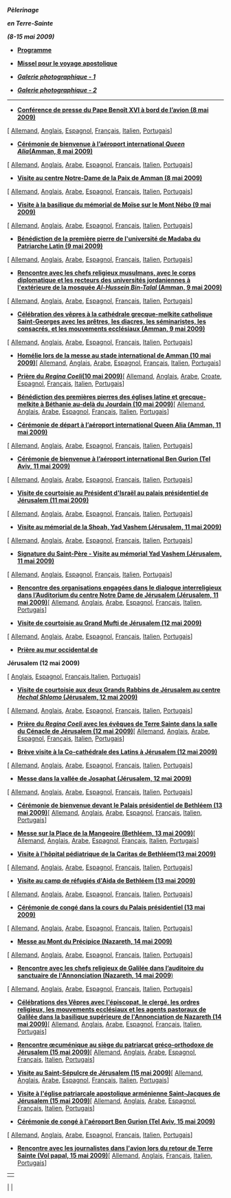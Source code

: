 ***Pèlerinage***

***en Terre-Sainte***

***(8-15 mai 2009)***

- **[Programme](/content/benedict-xvi/fr/travels/2009/documents/trav_ben-xvi_holy-land-program_20090508.html)**


- **[Missel pour le voyage apostolique](http://www.vatican.va/news_services/liturgy/libretti/2009/MessaleTerraSanta.pdf)**


- ***[Galerie photographique - 1](http://www.vatican.va/news_services/liturgy/photogallery/2009/20090512-1/index.html)***

- ***[Galerie photographique - 2](http://www.vatican.va/news_services/liturgy/photogallery/2009/20090512-2/index.html)***


* * *

- **[Conférence de presse du Pape Benoît XVI à bord de l’avion (8 mai 2009)](/content/benedict-xvi/fr/speeches/2009/may/documents/hf_ben-xvi_spe_20090508_terra-santa-interview.html)**

[ [Allemand](/content/benedict-xvi/de/speeches/2009/may/documents/hf_ben-xvi_spe_20090508_terra-santa-interview.html), [Anglais](/content/benedict-xvi/en/speeches/2009/may/documents/hf_ben-xvi_spe_20090508_terra-santa-interview.html), [Espagnol](/content/benedict-xvi/es/speeches/2009/may/documents/hf_ben-xvi_spe_20090508_terra-santa-interview.html), [Français](/content/benedict-xvi/fr/speeches/2009/may/documents/hf_ben-xvi_spe_20090508_terra-santa-interview.html), [Italien](/content/benedict-xvi/it/speeches/2009/may/documents/hf_ben-xvi_spe_20090508_terra-santa-interview.html), [Portugais](/content/benedict-xvi/pt/speeches/2009/may/documents/hf_ben-xvi_spe_20090508_terra-santa-interview.html)]


- **[Cérémonie de bienvenue à l’aéroport international *Queen Alia*(Amman, 8 mai 2009)](/content/benedict-xvi/fr/speeches/2009/may/documents/hf_ben-xvi_spe_20090508_welcome-amman.html)**

[ [Allemand](/content/benedict-xvi/de/speeches/2009/may/documents/hf_ben-xvi_spe_20090508_welcome-amman.html), [Anglais](/content/benedict-xvi/en/speeches/2009/may/documents/hf_ben-xvi_spe_20090508_welcome-amman.html), [Arabe](/content/dam/benedict-xvi/pdfspeeches/2009/may/documents/hf_ben-xvi_spe_20090508_welcome-amman_ar.pdf), [Espagnol](/content/benedict-xvi/es/speeches/2009/may/documents/hf_ben-xvi_spe_20090508_welcome-amman.html), [Français](/content/benedict-xvi/fr/speeches/2009/may/documents/hf_ben-xvi_spe_20090508_welcome-amman.html), [Italien](/content/benedict-xvi/it/speeches/2009/may/documents/hf_ben-xvi_spe_20090508_welcome-amman.html), [Portugais](/content/benedict-xvi/pt/speeches/2009/may/documents/hf_ben-xvi_spe_20090508_welcome-amman.html)]


- **[Visite au centre Notre-Dame de la Paix de Amman (8 mai 2009)](/content/benedict-xvi/fr/speeches/2009/may/documents/hf_ben-xvi_spe_20090508_regina-pacis.html)**

[ [Allemand](/content/benedict-xvi/de/speeches/2009/may/documents/hf_ben-xvi_spe_20090508_regina-pacis.html), [Anglais](/content/benedict-xvi/en/speeches/2009/may/documents/hf_ben-xvi_spe_20090508_regina-pacis.html), [Arabe](/content/dam/benedict-xvi/pdfspeeches/2009/may/documents/hf_ben-xvi_spe_20090508_regina-pacis_ar.pdf), [Espagnol](/content/benedict-xvi/es/speeches/2009/may/documents/hf_ben-xvi_spe_20090508_regina-pacis.html), [Français](/content/benedict-xvi/fr/speeches/2009/may/documents/hf_ben-xvi_spe_20090508_regina-pacis.html), [Italien](/content/benedict-xvi/it/speeches/2009/may/documents/hf_ben-xvi_spe_20090508_regina-pacis.html), [Portugais](/content/benedict-xvi/pt/speeches/2009/may/documents/hf_ben-xvi_spe_20090508_regina-pacis.html)]


- **[Visite à la basilique du mémorial de Moïse sur le Mont Nébo (9 mai 2009)](/content/benedict-xvi/fr/speeches/2009/may/documents/hf_ben-xvi_spe_20090509_memoriale-mose.html)**

[ [Allemand](/content/benedict-xvi/de/speeches/2009/may/documents/hf_ben-xvi_spe_20090509_memoriale-mose.html), [Anglais](/content/benedict-xvi/en/speeches/2009/may/documents/hf_ben-xvi_spe_20090509_memoriale-mose.html), [Arabe](/content/dam/benedict-xvi/pdfspeeches/2009/may/documents/hf_ben-xvi_spe_20090509_memoriale-mose_ar.pdf), [Espagnol](/content/benedict-xvi/es/speeches/2009/may/documents/hf_ben-xvi_spe_20090509_memoriale-mose.html), [Français](/content/benedict-xvi/fr/speeches/2009/may/documents/hf_ben-xvi_spe_20090509_memoriale-mose.html), [Italien](/content/benedict-xvi/it/speeches/2009/may/documents/hf_ben-xvi_spe_20090509_memoriale-mose.html), [Portugais](/content/benedict-xvi/pt/speeches/2009/may/documents/hf_ben-xvi_spe_20090509_memoriale-mose.html)]


- **[Bénédiction de la première pierre de l'université de Madaba du Patriarche Latin (9 mai 2009)](/content/benedict-xvi/fr/speeches/2009/may/documents/hf_ben-xvi_spe_20090509_pietra-madaba.html)**

[ [Allemand](/content/benedict-xvi/de/speeches/2009/may/documents/hf_ben-xvi_spe_20090509_pietra-madaba.html), [Anglais](/content/benedict-xvi/en/speeches/2009/may/documents/hf_ben-xvi_spe_20090509_pietra-madaba.html), [Arabe](/content/dam/benedict-xvi/pdfspeeches/2009/may/documents/hf_ben-xvi_spe_20090509_pietra-madaba_ar.pdf), [Espagnol](/content/benedict-xvi/es/speeches/2009/may/documents/hf_ben-xvi_spe_20090509_pietra-madaba.html), [Français](/content/benedict-xvi/fr/speeches/2009/may/documents/hf_ben-xvi_spe_20090509_pietra-madaba.html), [Italien](/content/benedict-xvi/it/speeches/2009/may/documents/hf_ben-xvi_spe_20090509_pietra-madaba.html), [Portugais](/content/benedict-xvi/pt/speeches/2009/may/documents/hf_ben-xvi_spe_20090509_pietra-madaba.html)]


- **[Rencontre avec les chefs religieux musulmans, avec le corps diplomatique et les recteurs des universités jordaniennes à l'extérieure de la mosquée *Al-Hussein Bin-Talal* (Amman, 9 mai 2009)](/content/benedict-xvi/fr/speeches/2009/may/documents/hf_ben-xvi_spe_20090509_capi-musulmani.html)**

[ [Allemand](/content/benedict-xvi/de/speeches/2009/may/documents/hf_ben-xvi_spe_20090509_capi-musulmani.html), [Anglais](/content/benedict-xvi/en/speeches/2009/may/documents/hf_ben-xvi_spe_20090509_capi-musulmani.html), [Arabe](/content/dam/benedict-xvi/pdfspeeches/2009/may/documents/hf_ben-xvi_spe_20090509_capi-musulmani_ar.pdf), [Espagnol](/content/benedict-xvi/es/speeches/2009/may/documents/hf_ben-xvi_spe_20090509_capi-musulmani.html), [Français](/content/benedict-xvi/fr/speeches/2009/may/documents/hf_ben-xvi_spe_20090509_capi-musulmani.html), [Italien](/content/benedict-xvi/it/speeches/2009/may/documents/hf_ben-xvi_spe_20090509_capi-musulmani.html), [Portugais](/content/benedict-xvi/pt/speeches/2009/may/documents/hf_ben-xvi_spe_20090509_capi-musulmani.html)]


- **[Célébration des vêpres à la cathédrale grecque-melkite catholique Saint-Georges avec les prêtres, les diacres, les séminaristes, les consacrés, et les mouvements ecclésiaux (Amman, 9 mai 2009)](/content/benedict-xvi/fr/homilies/2009/documents/hf_ben-xvi_hom_20090509_vespri-amman.html)**

[ [Allemand](/content/benedict-xvi/de/homilies/2009/documents/hf_ben-xvi_hom_20090509_vespri-amman.html), [Anglais](/content/benedict-xvi/en/homilies/2009/documents/hf_ben-xvi_hom_20090509_vespri-amman.html), [Arabe](/content/dam/benedict-xvi/pdfhomilies/2009/documents/hf_ben-xvi_hom_20090509_vespri-amman_ar.pdf), [Espagnol](/content/benedict-xvi/es/homilies/2009/documents/hf_ben-xvi_hom_20090509_vespri-amman.html), [Français](/content/benedict-xvi/fr/homilies/2009/documents/hf_ben-xvi_hom_20090509_vespri-amman.html), [Italien](/content/benedict-xvi/it/homilies/2009/documents/hf_ben-xvi_hom_20090509_vespri-amman.html), [Portugais](/content/benedict-xvi/pt/homilies/2009/documents/hf_ben-xvi_hom_20090509_vespri-amman.html)]


- **[Homélie lors de la messe au stade international de Amman (10 mai 2009)](/content/benedict-xvi/fr/homilies/2009/documents/hf_ben-xvi_hom_20090510_intern-stadium.html)**[ [Allemand](/content/benedict-xvi/de/homilies/2009/documents/hf_ben-xvi_hom_20090510_intern-stadium.html), [Anglais](/content/benedict-xvi/en/homilies/2009/documents/hf_ben-xvi_hom_20090510_intern-stadium.html), [Arabe](/content/dam/benedict-xvi/pdfhomilies/2009/documents/hf_ben-xvi_hom_20090510_intern-stadium_ar.pdf), [Espagnol](/content/benedict-xvi/es/homilies/2009/documents/hf_ben-xvi_hom_20090510_intern-stadium.html), [Français](/content/benedict-xvi/fr/homilies/2009/documents/hf_ben-xvi_hom_20090510_intern-stadium.html), [Italien](/content/benedict-xvi/it/homilies/2009/documents/hf_ben-xvi_hom_20090510_intern-stadium.html), [Portugais](/content/benedict-xvi/pt/homilies/2009/documents/hf_ben-xvi_hom_20090510_intern-stadium.html)]


- **[Prière du *Regina Coeli*(10 mai 2009)](/content/benedict-xvi/fr/angelus/2009/documents/hf_ben-xvi_reg_20090510_amman.html)**[ [Allemand](/content/benedict-xvi/de/angelus/2009/documents/hf_ben-xvi_reg_20090510_amman.html), [Anglais](/content/benedict-xvi/en/angelus/2009/documents/hf_ben-xvi_reg_20090510_amman.html), [Arabe](/content/dam/benedict-xvi/pdfangelus/2009/documents/hf_ben-xvi_reg_20090510_amman_ar.pdf), [Croate](/content/benedict-xvi/hr/angelus/2009/documents/hf_ben-xvi_reg_20090510_amman.html), [Espagnol](/content/benedict-xvi/es/angelus/2009/documents/hf_ben-xvi_reg_20090510_amman.html), [Français](/content/benedict-xvi/fr/angelus/2009/documents/hf_ben-xvi_reg_20090510_amman.html), [Italien](/content/benedict-xvi/it/angelus/2009/documents/hf_ben-xvi_reg_20090510_amman.html), [Portugais](/content/benedict-xvi/pt/angelus/2009/documents/hf_ben-xvi_reg_20090510_amman.html)]


- **[Bénédiction des premières pierres des églises latine et grecque-melkite à Béthanie au-delà du Jourdain (10 mai 2009)](/content/benedict-xvi/fr/speeches/2009/may/documents/hf_ben-xvi_spe_20090510_bethany.html)**[ [Allemand](/content/benedict-xvi/de/speeches/2009/may/documents/hf_ben-xvi_spe_20090510_bethany.html), [Anglais](/content/benedict-xvi/en/speeches/2009/may/documents/hf_ben-xvi_spe_20090510_bethany.html), [Arabe](/content/dam/benedict-xvi/pdfspeeches/2009/may/documents/hf_ben-xvi_spe_20090510_bethany_ar.pdf), [Espagnol](/content/benedict-xvi/es/speeches/2009/may/documents/hf_ben-xvi_spe_20090510_bethany.html), [Français](/content/benedict-xvi/fr/speeches/2009/may/documents/hf_ben-xvi_spe_20090510_bethany.html), [Italien](/content/benedict-xvi/it/speeches/2009/may/documents/hf_ben-xvi_spe_20090510_bethany.html), [Portugais](/content/benedict-xvi/pt/speeches/2009/may/documents/hf_ben-xvi_spe_20090510_bethany.html)]


- **[Cérémonie de départ à l’aéroport international Queen Alia (Amman, 11 mai 2009)](/content/benedict-xvi/fr/speeches/2009/may/documents/hf_ben-xvi_spe_20090511_farewell-amman.html)**

[ [Allemand](/content/benedict-xvi/de/speeches/2009/may/documents/hf_ben-xvi_spe_20090511_farewell-amman.html), [Anglais](/content/benedict-xvi/en/speeches/2009/may/documents/hf_ben-xvi_spe_20090511_farewell-amman.html), [Arabe](/content/dam/benedict-xvi/pdfspeeches/2009/may/documents/hf_ben-xvi_spe_20090511_farewell-amman_ar.pdf), [Espagnol](/content/benedict-xvi/es/speeches/2009/may/documents/hf_ben-xvi_spe_20090511_farewell-amman.html), [Français](/content/benedict-xvi/fr/speeches/2009/may/documents/hf_ben-xvi_spe_20090511_farewell-amman.html), [Italien](/content/benedict-xvi/it/speeches/2009/may/documents/hf_ben-xvi_spe_20090511_farewell-amman.html), [Portugais](/content/benedict-xvi/pt/speeches/2009/may/documents/hf_ben-xvi_spe_20090511_farewell-amman.html)]


- **[Cérémonie de bienvenue à l’aéroport international Ben Gurion (Tel Aviv, 11 mai 2009)](/content/benedict-xvi/fr/speeches/2009/may/documents/hf_ben-xvi_spe_20090511_welcome-tel-aviv.html)**

[ [Allemand](/content/benedict-xvi/de/speeches/2009/may/documents/hf_ben-xvi_spe_20090511_welcome-tel-aviv.html), [Anglais](/content/benedict-xvi/en/speeches/2009/may/documents/hf_ben-xvi_spe_20090511_welcome-tel-aviv.html), [Arabe](/content/dam/benedict-xvi/pdfspeeches/2009/may/documents/hf_ben-xvi_spe_20090511_welcome-tel-aviv_ar.pdf), [Espagnol](/content/benedict-xvi/es/speeches/2009/may/documents/hf_ben-xvi_spe_20090511_welcome-tel-aviv.html), [Français](/content/benedict-xvi/fr/speeches/2009/may/documents/hf_ben-xvi_spe_20090511_welcome-tel-aviv.html), [Italien](/content/benedict-xvi/it/speeches/2009/may/documents/hf_ben-xvi_spe_20090511_welcome-tel-aviv.html), [Portugais](/content/benedict-xvi/pt/speeches/2009/may/documents/hf_ben-xvi_spe_20090511_welcome-tel-aviv.html)]


- **[Visite de courtoisie au Président d'Israël au palais présidentiel de Jérusalem (11 mai 2009)](/content/benedict-xvi/fr/speeches/2009/may/documents/hf_ben-xvi_spe_20090511_presidente-israele.html)**

[ [Allemand](/content/benedict-xvi/de/speeches/2009/may/documents/hf_ben-xvi_spe_20090511_presidente-israele.html), [Anglais](/content/benedict-xvi/en/speeches/2009/may/documents/hf_ben-xvi_spe_20090511_presidente-israele.html), [Arabe](/content/dam/benedict-xvi/pdfspeeches/2009/may/documents/hf_ben-xvi_spe_20090511_presidente-israele_ar.pdf), [Espagnol](/content/benedict-xvi/es/speeches/2009/may/documents/hf_ben-xvi_spe_20090511_presidente-israele.html), [Français](/content/benedict-xvi/fr/speeches/2009/may/documents/hf_ben-xvi_spe_20090511_presidente-israele.html), [Italien](/content/benedict-xvi/it/speeches/2009/may/documents/hf_ben-xvi_spe_20090511_presidente-israele.html), [Portugais](/content/benedict-xvi/pt/speeches/2009/may/documents/hf_ben-xvi_spe_20090511_presidente-israele.html)]


- **[Visite au mémorial de la Shoah, Yad Vashem (Jérusalem, 11 mai 2009)](/content/benedict-xvi/fr/speeches/2009/may/documents/hf_ben-xvi_spe_20090511_yad-vashem.html)**

[ [Allemand](/content/benedict-xvi/de/speeches/2009/may/documents/hf_ben-xvi_spe_20090511_yad-vashem.html), [Anglais](/content/benedict-xvi/en/speeches/2009/may/documents/hf_ben-xvi_spe_20090511_yad-vashem.html), [Arabe](/content/dam/benedict-xvi/pdfspeeches/2009/may/documents/hf_ben-xvi_spe_20090511_yad-vashem_ar.pdf), [Espagnol](/content/benedict-xvi/es/speeches/2009/may/documents/hf_ben-xvi_spe_20090511_yad-vashem.html), [Français](/content/benedict-xvi/fr/speeches/2009/may/documents/hf_ben-xvi_spe_20090511_yad-vashem.html), [Italien](/content/benedict-xvi/it/speeches/2009/may/documents/hf_ben-xvi_spe_20090511_yad-vashem.html), [Portugais](/content/benedict-xvi/pt/speeches/2009/may/documents/hf_ben-xvi_spe_20090511_yad-vashem.html)]


- **[Signature du Saint-Père - Visite au mémorial Yad Vashem (Jérusalem, 11 mai 2009)](/content/benedict-xvi/fr/speeches/2009/may/documents/hf_ben-xvi_spe_20090511_firma-yad-vashem.html)**

[ [Allemand](/content/benedict-xvi/de/speeches/2009/may/documents/hf_ben-xvi_spe_20090511_firma-yad-vashem.html), [Anglais](/content/benedict-xvi/en/speeches/2009/may/documents/hf_ben-xvi_spe_20090511_firma-yad-vashem.html), [Espagnol](/content/benedict-xvi/es/speeches/2009/may/documents/hf_ben-xvi_spe_20090511_firma-yad-vashem.html), [Français](/content/benedict-xvi/fr/speeches/2009/may/documents/hf_ben-xvi_spe_20090511_firma-yad-vashem.html), [Italien](/content/benedict-xvi/it/speeches/2009/may/documents/hf_ben-xvi_spe_20090511_firma-yad-vashem.html), [Portugais](/content/benedict-xvi/pt/speeches/2009/may/documents/hf_ben-xvi_spe_20090511_firma-yad-vashem.html)]


- **[Rencontre des organisations engagées dans le dialogue interreligieux dans l’Auditorium du centre Notre Dame de Jérusalem (Jérusalem, 11 mai 2009)](/content/benedict-xvi/fr/speeches/2009/may/documents/hf_ben-xvi_spe_20090511_dialogo-interreligioso.html)**[ [Allemand](/content/benedict-xvi/de/speeches/2009/may/documents/hf_ben-xvi_spe_20090511_dialogo-interreligioso.html), [Anglais](/content/benedict-xvi/en/speeches/2009/may/documents/hf_ben-xvi_spe_20090511_dialogo-interreligioso.html), [Arabe](/content/dam/benedict-xvi/pdfspeeches/2009/may/documents/hf_ben-xvi_spe_20090511_dialogo-interreligioso_ar.pdf), [Espagnol](/content/benedict-xvi/es/speeches/2009/may/documents/hf_ben-xvi_spe_20090511_dialogo-interreligioso.html), [Français](/content/benedict-xvi/fr/speeches/2009/may/documents/hf_ben-xvi_spe_20090511_dialogo-interreligioso.html), [Italien](/content/benedict-xvi/it/speeches/2009/may/documents/hf_ben-xvi_spe_20090511_dialogo-interreligioso.html), [Portugais](/content/benedict-xvi/pt/speeches/2009/may/documents/hf_ben-xvi_spe_20090511_dialogo-interreligioso.html)]


- **[Visite de courtoisie au Grand Mufti de Jérusalem (12 mai 2009)](/content/benedict-xvi/fr/speeches/2009/may/documents/hf_ben-xvi_spe_20090512_gran-mufti.html)**

[ [Allemand](/content/benedict-xvi/de/speeches/2009/may/documents/hf_ben-xvi_spe_20090512_gran-mufti.html), [Anglais](/content/benedict-xvi/en/speeches/2009/may/documents/hf_ben-xvi_spe_20090512_gran-mufti.html), [Arabe](/content/dam/benedict-xvi/pdfspeeches/2009/may/documents/hf_ben-xvi_spe_20090512_gran-mufti_ar.pdf), [Espagnol](/content/benedict-xvi/es/speeches/2009/may/documents/hf_ben-xvi_spe_20090512_gran-mufti.html), [Français](/content/benedict-xvi/fr/speeches/2009/may/documents/hf_ben-xvi_spe_20090512_gran-mufti.html), [Italien](/content/benedict-xvi/it/speeches/2009/may/documents/hf_ben-xvi_spe_20090512_gran-mufti.html), [Portugais](/content/benedict-xvi/pt/speeches/2009/may/documents/hf_ben-xvi_spe_20090512_gran-mufti.html)]


- [**Prière au mur occidental de**](/content/benedict-xvi/fr/speeches/2009/may/documents/hf_ben-xvi_spe_20090512_prayer-wall.html)


**Jérusalem (12 mai 2009)**

[ [Anglais](/content/benedict-xvi/en/speeches/2009/may/documents/hf_ben-xvi_spe_20090512_prayer-wall.html), [Espagnol](/content/benedict-xvi/es/speeches/2009/may/documents/hf_ben-xvi_spe_20090512_prayer-wall.html), [Français](/content/benedict-xvi/fr/speeches/2009/may/documents/hf_ben-xvi_spe_20090512_prayer-wall.html),[Italien](/content/benedict-xvi/it/speeches/2009/may/documents/hf_ben-xvi_spe_20090512_prayer-wall.html), [Portugais](/content/benedict-xvi/pt/speeches/2009/may/documents/hf_ben-xvi_spe_20090512_prayer-wall.html)]

- **[Visite de courtoisie aux deux Grands Rabbins de Jérusalem au centre *Hechal Shlomo* (Jérusalem, 12 mai 2009)](/content/benedict-xvi/fr/speeches/2009/may/documents/hf_ben-xvi_spe_20090512_rabbini.html)**

[ [Allemand](/content/benedict-xvi/de/speeches/2009/may/documents/hf_ben-xvi_spe_20090512_rabbini.html), [Anglais](/content/benedict-xvi/en/speeches/2009/may/documents/hf_ben-xvi_spe_20090512_rabbini.html), [Arabe](/content/dam/benedict-xvi/pdfspeeches/2009/may/documents/hf_ben-xvi_spe_20090512_rabbini_ar.pdf), [Espagnol](/content/benedict-xvi/es/speeches/2009/may/documents/hf_ben-xvi_spe_20090512_rabbini.html), [Français](/content/benedict-xvi/fr/speeches/2009/may/documents/hf_ben-xvi_spe_20090512_rabbini.html), [Italien](/content/benedict-xvi/it/speeches/2009/may/documents/hf_ben-xvi_spe_20090512_rabbini.html), [Portugais](/content/benedict-xvi/pt/speeches/2009/may/documents/hf_ben-xvi_spe_20090512_rabbini.html)]


- **[Prière du *Regina Coeli* avec les évêques de Terre Sainte dans la salle du Cénacle de Jérusalem (12 mai 2009)](/content/benedict-xvi/fr/angelus/2009/documents/hf_ben-xvi_reg_20090512_gerusalemme.html)**[ [Allemand](/content/benedict-xvi/de/angelus/2009/documents/hf_ben-xvi_reg_20090512_gerusalemme.html), [Anglais](/content/benedict-xvi/en/angelus/2009/documents/hf_ben-xvi_reg_20090512_gerusalemme.html), [Arabe](/content/dam/benedict-xvi/pdfangelus/2009/documents/hf_ben-xvi_reg_20090512_gerusalemme_ar.pdf), [Espagnol](/content/benedict-xvi/es/angelus/2009/documents/hf_ben-xvi_reg_20090512_gerusalemme.html), [Français](/content/benedict-xvi/fr/angelus/2009/documents/hf_ben-xvi_reg_20090512_gerusalemme.html), [Italien](/content/benedict-xvi/it/angelus/2009/documents/hf_ben-xvi_reg_20090512_gerusalemme.html), [Portugais](/content/benedict-xvi/pt/angelus/2009/documents/hf_ben-xvi_reg_20090512_gerusalemme.html)]


- **[Brève visite à la Co-cathédrale des Latins à Jérusalem (12 mai 2009)](/content/benedict-xvi/fr/speeches/2009/may/documents/hf_ben-xvi_spe_20090512_concatt-latini.html)**

[ [Allemand](/content/benedict-xvi/de/speeches/2009/may/documents/hf_ben-xvi_spe_20090512_concatt-latini.html), [Anglais](/content/benedict-xvi/en/speeches/2009/may/documents/hf_ben-xvi_spe_20090512_concatt-latini.html), [Arabe](/content/dam/benedict-xvi/pdfspeeches/2009/may/documents/hf_ben-xvi_spe_20090512_concatt-latini_ar.pdf), [Espagnol](/content/benedict-xvi/es/speeches/2009/may/documents/hf_ben-xvi_spe_20090512_concatt-latini.html), [Français](/content/benedict-xvi/fr/speeches/2009/may/documents/hf_ben-xvi_spe_20090512_concatt-latini.html), [Italien](/content/benedict-xvi/it/speeches/2009/may/documents/hf_ben-xvi_spe_20090512_concatt-latini.html), [Portugais](/content/benedict-xvi/pt/speeches/2009/may/documents/hf_ben-xvi_spe_20090512_concatt-latini.html)]


- **[Messe dans la vallée de Josaphat (Jérusalem, 12 mai 2009)](/content/benedict-xvi/fr/homilies/2009/documents/hf_ben-xvi_hom_20090512_josafat-valley.html)**

[ [Allemand](/content/benedict-xvi/de/homilies/2009/documents/hf_ben-xvi_hom_20090512_josafat-valley.html), [Anglais](/content/benedict-xvi/en/homilies/2009/documents/hf_ben-xvi_hom_20090512_josafat-valley.html), [Arabe](/content/dam/benedict-xvi/pdfhomilies/2009/documents/hf_ben-xvi_hom_20090512_josafat-valley_ar.pdf), [Espagnol](/content/benedict-xvi/es/homilies/2009/documents/hf_ben-xvi_hom_20090512_josafat-valley.html), [Français](/content/benedict-xvi/fr/homilies/2009/documents/hf_ben-xvi_hom_20090512_josafat-valley.html), [Italien](/content/benedict-xvi/it/homilies/2009/documents/hf_ben-xvi_hom_20090512_josafat-valley.html), [Portugais](/content/benedict-xvi/pt/homilies/2009/documents/hf_ben-xvi_hom_20090512_josafat-valley.html)]


- **[Cérémonie de bienvenue devant le Palais présidentiel de Bethléem (13 mai 2009)](/content/benedict-xvi/fr/speeches/2009/may/documents/hf_ben-xvi_spe_20090513_welcome-betlemme.html)**[ [Allemand](/content/benedict-xvi/de/speeches/2009/may/documents/hf_ben-xvi_spe_20090513_welcome-betlemme.html), [Anglais](/content/benedict-xvi/en/speeches/2009/may/documents/hf_ben-xvi_spe_20090513_welcome-betlemme.html), [Arabe](/content/dam/benedict-xvi/pdfspeeches/2009/may/documents/hf_ben-xvi_spe_20090513_welcome-betlemme_ar.pdf), [Espagnol](/content/benedict-xvi/es/speeches/2009/may/documents/hf_ben-xvi_spe_20090513_welcome-betlemme.html), [Français](/content/benedict-xvi/fr/speeches/2009/may/documents/hf_ben-xvi_spe_20090513_welcome-betlemme.html), [Italien](/content/benedict-xvi/it/speeches/2009/may/documents/hf_ben-xvi_spe_20090513_welcome-betlemme.html), [Portugais](/content/benedict-xvi/pt/speeches/2009/may/documents/hf_ben-xvi_spe_20090513_welcome-betlemme.html)]


- **[Messe sur la Place de la Mangeoire (Bethléem, 13 mai 2009)](/content/benedict-xvi/fr/homilies/2009/documents/hf_ben-xvi_hom_20090513_mangiatoia.html)**[ [Allemand](/content/benedict-xvi/de/homilies/2009/documents/hf_ben-xvi_hom_20090513_mangiatoia.html), [Anglais](/content/benedict-xvi/en/homilies/2009/documents/hf_ben-xvi_hom_20090513_mangiatoia.html), [Arabe](/content/dam/benedict-xvi/pdfhomilies/2009/documents/hf_ben-xvi_hom_20090513_mangiatoia_ar.pdf), [Espagnol](/content/benedict-xvi/es/homilies/2009/documents/hf_ben-xvi_hom_20090513_mangiatoia.html), [Français](/content/benedict-xvi/fr/homilies/2009/documents/hf_ben-xvi_hom_20090513_mangiatoia.html), [Italien](/content/benedict-xvi/it/homilies/2009/documents/hf_ben-xvi_hom_20090513_mangiatoia.html), [Portugais](/content/benedict-xvi/pt/homilies/2009/documents/hf_ben-xvi_hom_20090513_mangiatoia.html)]


- **[Visite à l'hôpital pédiatrique de la Caritas de Bethléem(13 mai 2009)](/content/benedict-xvi/fr/speeches/2009/may/documents/hf_ben-xvi_spe_20090513_baby-hospital.html)**

[ [Allemand](/content/benedict-xvi/de/speeches/2009/may/documents/hf_ben-xvi_spe_20090513_baby-hospital.html), [Anglais](/content/benedict-xvi/en/speeches/2009/may/documents/hf_ben-xvi_spe_20090513_baby-hospital.html), [Arabe](http://www.vatican.va/holy_father/benedict_xvi/speeches/2009/may/documents/hf_ben-xvi_spe_20090513_baby-hospital_ar.pdf), [Espagnol](/content/benedict-xvi/es/speeches/2009/may/documents/hf_ben-xvi_spe_20090513_baby-hospital.html), [Français](/content/benedict-xvi/fr/speeches/2009/may/documents/hf_ben-xvi_spe_20090513_baby-hospital.html), [Italien](/content/benedict-xvi/it/speeches/2009/may/documents/hf_ben-xvi_spe_20090513_baby-hospital.html), [Portugais](/content/benedict-xvi/pt/speeches/2009/may/documents/hf_ben-xvi_spe_20090513_baby-hospital.html)]


- **[Visite au camp de réfugiés d'Aida de Bethléem (13 mai 2009)](/content/benedict-xvi/fr/speeches/2009/may/documents/hf_ben-xvi_spe_20090513_aida-refugee-camp.html)**

[ [Allemand](/content/benedict-xvi/de/speeches/2009/may/documents/hf_ben-xvi_spe_20090513_aida-refugee-camp.html), [Anglais](/content/benedict-xvi/en/speeches/2009/may/documents/hf_ben-xvi_spe_20090513_aida-refugee-camp.html), [Arabe](http://www.vatican.va/holy_father/benedict_xvi/speeches/2009/may/documents/hf_ben-xvi_spe_20090513_aida-refugee-camp_ar.pdf), [Espagnol](/content/benedict-xvi/es/speeches/2009/may/documents/hf_ben-xvi_spe_20090513_aida-refugee-camp.html), [Français](/content/benedict-xvi/fr/speeches/2009/may/documents/hf_ben-xvi_spe_20090513_aida-refugee-camp.html), [Italien](/content/benedict-xvi/it/speeches/2009/may/documents/hf_ben-xvi_spe_20090513_aida-refugee-camp.html), [Portugais](/content/benedict-xvi/pt/speeches/2009/may/documents/hf_ben-xvi_spe_20090513_aida-refugee-camp.html)]


- **[Cérémonie de congé dans la cours du Palais présidentiel (13 mai 2009)](/content/benedict-xvi/fr/speeches/2009/may/documents/hf_ben-xvi_spe_20090513_farewell-betlemme.html)**

[ [Allemand](/content/benedict-xvi/de/speeches/2009/may/documents/hf_ben-xvi_spe_20090513_farewell-betlemme.html), [Anglais](/content/benedict-xvi/en/speeches/2009/may/documents/hf_ben-xvi_spe_20090513_farewell-betlemme.html), [Arabe](http://www.vatican.va/holy_father/benedict_xvi/speeches/2009/may/documents/hf_ben-xvi_spe_20090513_farewell-betlemme_ar.pdf), [Espagnol](/content/benedict-xvi/es/speeches/2009/may/documents/hf_ben-xvi_spe_20090513_farewell-betlemme.html), [Français](/content/benedict-xvi/fr/speeches/2009/may/documents/hf_ben-xvi_spe_20090513_farewell-betlemme.html), [Italien](/content/benedict-xvi/it/speeches/2009/may/documents/hf_ben-xvi_spe_20090513_farewell-betlemme.html), [Portugais](/content/benedict-xvi/pt/speeches/2009/may/documents/hf_ben-xvi_spe_20090513_farewell-betlemme.html)]


- **[Messe au Mont du Précipice (Nazareth, 14 mai 2009)](/content/benedict-xvi/fr/homilies/2009/documents/hf_ben-xvi_hom_20090514_precipizio.html)**

[ [Allemand](/content/benedict-xvi/de/homilies/2009/documents/hf_ben-xvi_hom_20090514_precipizio.html), [Anglais](/content/benedict-xvi/en/homilies/2009/documents/hf_ben-xvi_hom_20090514_precipizio.html), [Arabe](/content/dam/benedict-xvi/pdfhomilies/2009/documents/hf_ben-xvi_hom_20090514_precipizio_ar.pdf), [Espagnol](/content/benedict-xvi/es/homilies/2009/documents/hf_ben-xvi_hom_20090514_precipizio.html), [Français](/content/benedict-xvi/fr/homilies/2009/documents/hf_ben-xvi_hom_20090514_precipizio.html), [Italien](/content/benedict-xvi/it/homilies/2009/documents/hf_ben-xvi_hom_20090514_precipizio.html), [Portugais](/content/benedict-xvi/pt/homilies/2009/documents/hf_ben-xvi_hom_20090514_precipizio.html)]


- [**Rencontre avec les chefs religieux de Galilée dans l’auditoire du sanctuaire de l'Annonciation (Nazareth, 14 mai 2009**)](/content/benedict-xvi/fr/speeches/2009/may/documents/hf_ben-xvi_spe_20090514_capi-galilea.html)

[ [Allemand](/content/benedict-xvi/de/speeches/2009/may/documents/hf_ben-xvi_spe_20090514_capi-galilea.html), [Anglais](/content/benedict-xvi/en/speeches/2009/may/documents/hf_ben-xvi_spe_20090514_capi-galilea.html), [Arabe](/content/dam/benedict-xvi/pdfspeeches/2009/may/documents/hf_ben-xvi_spe_20090514_capi-galilea_ar.pdf), [Espagnol](/content/benedict-xvi/es/speeches/2009/may/documents/hf_ben-xvi_spe_20090514_capi-galilea.html), [Français](/content/benedict-xvi/fr/speeches/2009/may/documents/hf_ben-xvi_spe_20090514_capi-galilea.html), [Italien](/content/benedict-xvi/it/speeches/2009/may/documents/hf_ben-xvi_spe_20090514_capi-galilea.html), [Portugais](/content/benedict-xvi/pt/speeches/2009/may/documents/hf_ben-xvi_spe_20090514_capi-galilea.html)]


- **[Célébrations des Vêpres avec l'épiscopat, le clergé, les ordres religieux, les mouvements ecclésiaux et les agents pastoraux de Galilée dans la basilique supérieure de l'Annonciation de Nazareth (14 mai 2009)](/content/benedict-xvi/fr/homilies/2009/documents/hf_ben-xvi_hom_20090514_vespri-nazareth.html)**[ [Allemand](/content/benedict-xvi/de/homilies/2009/documents/hf_ben-xvi_hom_20090514_vespri-nazareth.html), [Anglais](/content/benedict-xvi/en/homilies/2009/documents/hf_ben-xvi_hom_20090514_vespri-nazareth.html), [Arabe](/content/dam/benedict-xvi/pdfhomilies/2009/documents/hf_ben-xvi_hom_20090514_vespri-nazareth_ar.pdf), [Espagnol](/content/benedict-xvi/es/homilies/2009/documents/hf_ben-xvi_hom_20090514_vespri-nazareth.html), [Français](/content/benedict-xvi/fr/homilies/2009/documents/hf_ben-xvi_hom_20090514_vespri-nazareth.html), [Italien](/content/benedict-xvi/it/homilies/2009/documents/hf_ben-xvi_hom_20090514_vespri-nazareth.html), [Portugais](/content/benedict-xvi/pt/homilies/2009/documents/hf_ben-xvi_hom_20090514_vespri-nazareth.html)]


- **[Rencontre œcuménique au siège du patriarcat gréco-orthodoxe de Jérusalem (15 mai 2009)](/content/benedict-xvi/fr/speeches/2009/may/documents/hf_ben-xvi_spe_20090515_incontro-ecumenico.html)**[ [Allemand](/content/benedict-xvi/de/speeches/2009/may/documents/hf_ben-xvi_spe_20090515_incontro-ecumenico.html), [Anglais](/content/benedict-xvi/en/speeches/2009/may/documents/hf_ben-xvi_spe_20090515_incontro-ecumenico.html), [Arabe](http://www.vatican.va/holy_father/benedict_xvi/speeches/2009/may/documents/hf_ben-xvi_spe_20090515_incontro-ecumenico_ar.pdf), [Espagnol](/content/benedict-xvi/es/speeches/2009/may/documents/hf_ben-xvi_spe_20090515_incontro-ecumenico.html), [Français](/content/benedict-xvi/fr/speeches/2009/may/documents/hf_ben-xvi_spe_20090515_incontro-ecumenico.html), [Italien](/content/benedict-xvi/it/speeches/2009/may/documents/hf_ben-xvi_spe_20090515_incontro-ecumenico.html), [Portugais](/content/benedict-xvi/pt/speeches/2009/may/documents/hf_ben-xvi_spe_20090515_incontro-ecumenico.html)]


- **[Visite au Saint-Sépulcre de Jérusalem (15 mai 2009)](/content/benedict-xvi/fr/speeches/2009/may/documents/hf_ben-xvi_spe_20090515_santo-sepolcro.html)**[ [Allemand](/content/benedict-xvi/de/speeches/2009/may/documents/hf_ben-xvi_spe_20090515_santo-sepolcro.html), [Anglais](/content/benedict-xvi/en/speeches/2009/may/documents/hf_ben-xvi_spe_20090515_santo-sepolcro.html), [Arabe](http://www.vatican.va/holy_father/benedict_xvi/speeches/2009/may/documents/hf_ben-xvi_spe_20090515_santo-sepolcro_ar.pdf), [Espagnol](/content/benedict-xvi/es/speeches/2009/may/documents/hf_ben-xvi_spe_20090515_santo-sepolcro.html), [Français](/content/benedict-xvi/fr/speeches/2009/may/documents/hf_ben-xvi_spe_20090515_santo-sepolcro.html), [Italien](/content/benedict-xvi/it/speeches/2009/may/documents/hf_ben-xvi_spe_20090515_santo-sepolcro.html), [Portugais](/content/benedict-xvi/pt/speeches/2009/may/documents/hf_ben-xvi_spe_20090515_santo-sepolcro.html)]


- **[Visite à l'église patriarcale apostolique arménienne Saint-Jacques de Jérusalem (15 mai 2009)](/content/benedict-xvi/fr/speeches/2009/may/documents/hf_ben-xvi_spe_20090515_san-giacomo.html)**[ [Allemand](/content/benedict-xvi/de/speeches/2009/may/documents/hf_ben-xvi_spe_20090515_san-giacomo.html), [Anglais](/content/benedict-xvi/en/speeches/2009/may/documents/hf_ben-xvi_spe_20090515_san-giacomo.html), [Arabe](http://www.vatican.va/holy_father/benedict_xvi/speeches/2009/may/documents/hf_ben-xvi_spe_20090515_san-giacomo_ar.pdf), [Espagnol](/content/benedict-xvi/es/speeches/2009/may/documents/hf_ben-xvi_spe_20090515_san-giacomo.html), [Français](/content/benedict-xvi/fr/speeches/2009/may/documents/hf_ben-xvi_spe_20090515_san-giacomo.html), [Italien](/content/benedict-xvi/it/speeches/2009/may/documents/hf_ben-xvi_spe_20090515_san-giacomo.html), [Portugais](/content/benedict-xvi/pt/speeches/2009/may/documents/hf_ben-xvi_spe_20090515_san-giacomo.html)]


- **[Cérémonie de congé à l'aéroport Ben Gurion (Tel Aviv, 15 mai 2009)](/content/benedict-xvi/fr/speeches/2009/may/documents/hf_ben-xvi_spe_20090515_farewell-tel-aviv.html)**

[ [Allemand](/content/benedict-xvi/de/speeches/2009/may/documents/hf_ben-xvi_spe_20090515_farewell-tel-aviv.html), [Anglais](/content/benedict-xvi/en/speeches/2009/may/documents/hf_ben-xvi_spe_20090515_farewell-tel-aviv.html), [Arabe](/content/dam/benedict-xvi/pdfspeeches/2009/may/documents/hf_ben-xvi_spe_20090515_farewell-tel-aviv_ar.pdf), [Espagnol](/content/benedict-xvi/es/speeches/2009/may/documents/hf_ben-xvi_spe_20090515_farewell-tel-aviv.html), [Français](/content/benedict-xvi/fr/speeches/2009/may/documents/hf_ben-xvi_spe_20090515_farewell-tel-aviv.html), [Italien](/content/benedict-xvi/it/speeches/2009/may/documents/hf_ben-xvi_spe_20090515_farewell-tel-aviv.html), [Portugais](/content/benedict-xvi/pt/speeches/2009/may/documents/hf_ben-xvi_spe_20090515_farewell-tel-aviv.html)]


- **[Rencontre avec les journalistes dans l'avion lors du retour de Terre Sainte (Vol papal, 15 mai 2009)](/content/benedict-xvi/fr/speeches/2009/may/documents/hf_ben-xvi_spe_20090515_ritorno-interview.html)**[ [Allemand](/content/benedict-xvi/de/speeches/2009/may/documents/hf_ben-xvi_spe_20090515_ritorno-interview.html), [Anglais](/content/benedict-xvi/en/speeches/2009/may/documents/hf_ben-xvi_spe_20090515_ritorno-interview.html), [Français](/content/benedict-xvi/fr/speeches/2009/may/documents/hf_ben-xvi_spe_20090515_ritorno-interview.html), [Italien](/content/benedict-xvi/it/speeches/2009/may/documents/hf_ben-xvi_spe_20090515_ritorno-interview.html), [Portugais](/content/benedict-xvi/pt/speeches/2009/may/documents/hf_ben-xvi_spe_20090515_ritorno-interview.html)]


|     |
| --- |
|  |

|
|